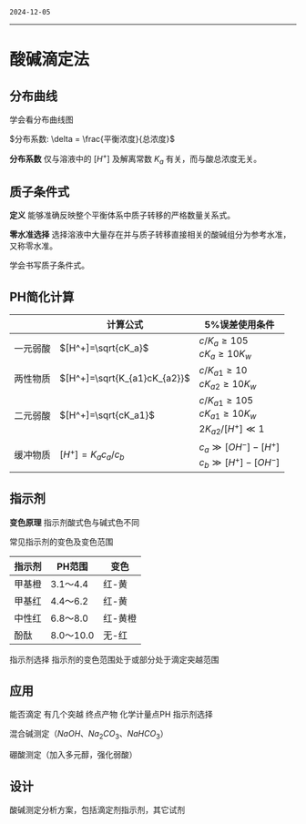 `2024-12-05`

---

# 酸碱滴定法

## 分布曲线

学会看分布曲线图

$分布系数: \delta = \frac{平衡浓度}{总浓度}$

**分布系数** 仅与溶液中的 $[H^+]$ 及解离常数 $K_a$ 有关，而与酸总浓度无关。

## 质子条件式

**定义** 能够准确反映整个平衡体系中质子转移的严格数量关系式。

**零水准选择** 选择溶液中大量存在并与质子转移直接相关的酸碱组分为参考水准，又称零水准。

学会书写质子条件式。

## PH简化计算

|      | 计算公式                         | $5\%$误差使用条件                                                        |
| ---- | ---------------------------- | ------------------------------------------------------------------ |
| 一元弱酸 | $[H^+]=\sqrt{cK_a}$          | $c/K_a \geq 105$<br>$cK_a\geq 10K_w$                               |
| 两性物质 | $[H^+]=\sqrt{K_{a1}cK_{a2}}$ | $c/K_{a1} \geq 10$<br>$cK_{a2}\geq 10K_w$                          |
| 二元弱酸 | $[H^+]=\sqrt{cK_a1}$         | $c/K_{a1} \geq 105$<br>$cK_{a1}\geq 10K_w$<br>$2K_{a2}/[H^+]\ll 1$ |
| 缓冲物质 | $[H^+]=K_ac_a/c_b$           | $c_a\gg[OH^-]-[H^+]$<br>$c_b\gg[H^+]-[OH^-]$                       |

## 指示剂

**变色原理** 指示剂酸式色与碱式色不同

常见指示剂的变色及变色范围

| 指示剂 | PH范围     | 变色   |
| --- | -------- | ---- |
| 甲基橙 | 3.1～4.4  | 红-黄  |
| 甲基红 | 4.4～6.2  | 红-黄  |
| 中性红 | 6.8～8.0  | 红-黄橙 |
| 酚酞  | 8.0～10.0 | 无-红  |

指示剂选择 指示剂的变色范围处于或部分处于滴定突越范围

## 应用

能否滴定 有几个突越 终点产物 化学计量点PH 指示剂选择

混合碱测定（$NaOH、Na_2CO_3、NaHCO_3$）

硼酸测定（加入多元醇，强化弱酸）

## 设计

酸碱测定分析方案，包括滴定剂指示剂，其它试剂